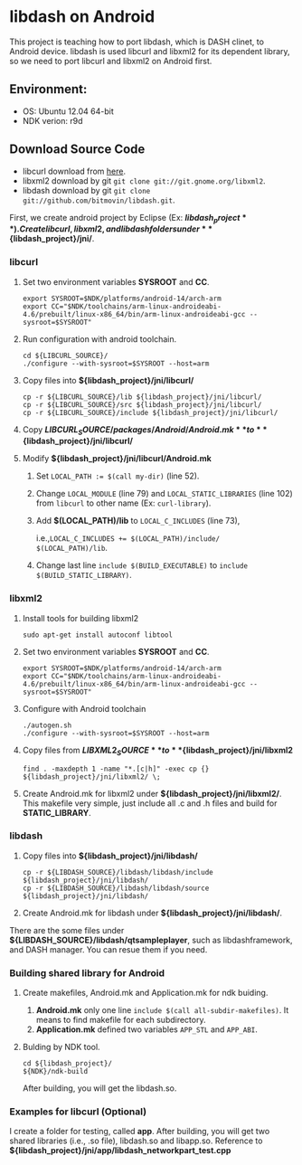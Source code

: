 libdash on Android
==================
This project is teaching how to port libdash, which is DASH clinet, to Android device.
libdash is used libcurl and libxml2 for its dependent library, so we need to port libcurl and libxml2 on Android first.

## Environment:
* OS: Ubuntu 12.04 64-bit
* NDK verion: r9d

## Download Source Code
* libcurl download from [here](http://curl.haxx.se/download.html).
* libxml2 download by git `git clone git://git.gnome.org/libxml2`.
* libdash download by git `git clone git://github.com/bitmovin/libdash.git`.

First, we create android project by Eclipse (Ex: **${libdash_project}**).
Create libcurl, libxml2, and libdash folders under **${libdash_project}/jni/**.

### libcurl
1. Set two environment variables **SYSROOT** and **CC**.

    ````
    export SYSROOT=$NDK/platforms/android-14/arch-arm
    export CC="$NDK/toolchains/arm-linux-androideabi-4.6/prebuilt/linux-x86_64/bin/arm-linux-androideabi-gcc --sysroot=$SYSROOT"
    ````
1. Run configuration with android toolchain.
 
    ````
    cd ${LIBCURL_SOURCE}/
    ./configure --with-sysroot=$SYSROOT --host=arm
    ````
1. Copy files into **${libdash_project}/jni/libcurl/**

    ````
    cp -r ${LIBCURL_SOURCE}/lib ${libdash_project}/jni/libcurl/
    cp -r ${LIBCURL_SOURCE}/src ${libdash_project}/jni/libcurl/
    cp -r ${LIBCURL_SOURCE}/include ${libdash_project}/jni/libcurl/
    ````
1. Copy **${LIBCURL_SOURCE}/packages/Android/Android.mk** to **${libdash_project}/jni/libcurl/**
1. Modify **${libdash_project}/jni/libcurl/Android.mk**
    1. Set `LOCAL_PATH := $(call my-dir)` (line 52).
    1. Change `LOCAL_MODULE` (line 79) and `LOCAL_STATIC_LIBRARIES` (line 102) from `libcurl` to other name (Ex: `curl-library`).
    1. Add **$(LOCAL_PATH)/lib** to `LOCAL_C_INCLUDES` (line 73),
        
        i.e.,`LOCAL_C_INCLUDES += $(LOCAL_PATH)/include/ $(LOCAL_PATH)/lib`.
    1. Change last line `include $(BUILD_EXECUTABLE)` to `include $(BUILD_STATIC_LIBRARY)`.

### libxml2
1. Install tools for building libxml2

    ````
    sudo apt-get install autoconf libtool
    ````
1. Set two environment variables **SYSROOT** and **CC**.

    ````
    export SYSROOT=$NDK/platforms/android-14/arch-arm
    export CC="$NDK/toolchains/arm-linux-androideabi-4.6/prebuilt/linux-x86_64/bin/arm-linux-androideabi-gcc --sysroot=$SYSROOT"
    ````
1. Configure with Android toolchain
    
    ````
    ./autogen.sh
    ./configure --with-sysroot=$SYSROOT --host=arm
    ````
1. Copy files from **${LIBXML2_SOURCE}** to **${libdash_project}/jni/libxml2**

    ````
    find . -maxdepth 1 -name "*.[c|h]" -exec cp {} ${libdash_project}/jni/libxml2/ \;
    ````
1. Create Android.mk for libxml2 under **${libdash_project}/jni/libxml2/**. This makefile very simple, just include all .c and .h files and build for **STATIC_LIBRARY**.

### libdash
1. Copy files into **${libdash_project}/jni/libdash/**

    ````
    cp -r ${LIBDASH_SOURCE}/libdash/libdash/include ${libdash_project}/jni/libdash/
    cp -r ${LIBDASH_SOURCE}/libdash/libdash/source ${libdash_project}/jni/libdash/
    ````
1. Create Android.mk for libdash under **${libdash_project}/jni/libdash/**. 

There are the some files under **${LIBDASH_SOURCE}/libdash/qtsampleplayer**, such as libdashframework, and DASH manager. You can resue them if you need.

### Building shared library for Android
1. Create makefiles, Android.mk and Application.mk for ndk buiding.
    1. **Android.mk** only one line `include $(call all-subdir-makefiles)`. It means to find makefile for each subdirectory.
    1. **Application.mk** defined two variables `APP_STL` and `APP_ABI`.
1. Bulding by NDK tool.

    ````
    cd ${libdash_project}/
    ${NDK}/ndk-build
    ````
    After building, you will get the libdash.so.
    
### Examples for libcurl (Optional)
I create a folder for testing, called **app**. After building, you will get two shared libraries (i.e., .so file), libdash.so and libapp.so.
Reference to **${libdash_project}/jni/app/libdash_networkpart_test.cpp**
